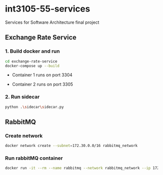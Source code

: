 # int3105-55-services
 Services for Software Architecture final project

##  Exchange Rate Service
### 1. Build docker and run
```sh
cd exchange-rate-service
docker-compose up --build
```

- Container 1 runs on port 3304

- Container 2 runs on port 3305
### 2. Run sidecar
```sh
python .\sidecar\sidecar.py
```

## RabbitMQ
### Create network
```sh
docker network create --subnet=172.30.0.0/16 rabbitmq_network
```

### Run rabbitMQ container
```sh
docker run -it --rm --name rabbitmq --network rabbitmq_network --ip 172.30.0.2 -p 5672:5672 -p 15672:15672 rabbitmq:4.0-management
```
